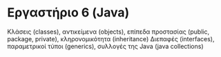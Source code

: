 # Εργαστήριο 6 (Java)

Κλάσεις (classes), αντικείμενα (objects), επίπεδα προστασίας (public, package, private), κληρονομικότητα (inheritance)
Διεπαφές (interfaces), παραμετρικοί τύποι (generics), συλλογές της Java (java collections)